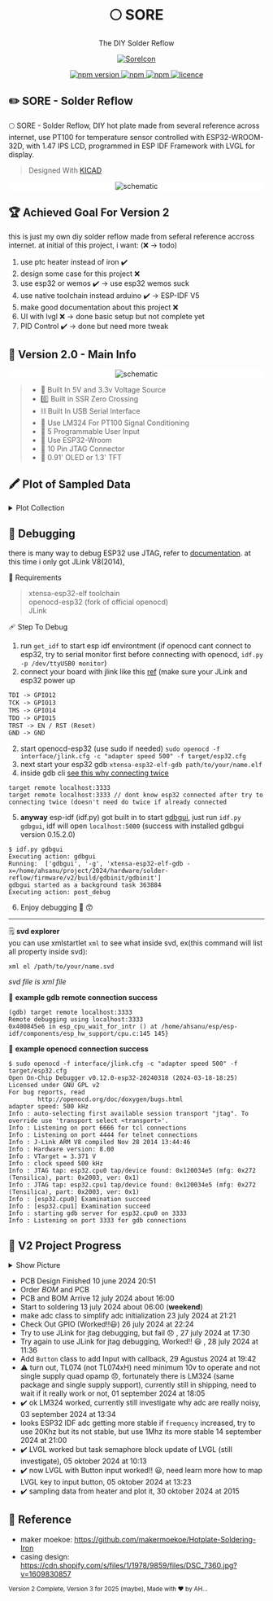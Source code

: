 
 <h1 align="center">🌕 SORE</h1>
<p align="center">The DIY Solder Reflow 
<p align="center">
  <a href="https://github.com/ahsanu123/solder-reflow">
   <img src="./docs/SoreBannerV2.png" alt="SoreIcon">
  </a>
</p>

<p align="center">
  <a href="">
    <img alt="npm version" src="https://badgen.net/github/commits/ahsanu123/solder-reflow/">
  </a>
  <a href="">
    <img alt="npm" src="https://badgen.net/github/contributors/ahsanu123/solder-reflow">
  </a>
  <a href="">
    <img alt="npm" src="https://badgen.net/github/branches/ahsanu123/solder-reflow">
  </a>
  <a href="https://github.com/ahsanu123/solder-reflow/blob/main/LICENSE">
    <img alt="licence" src="https://badgen.net/github/license/ahsanu123/solder-reflow">
  </a>
</p>

## ✏️ SORE - Solder Reflow

🌕 SORE - Solder Reflow,  DIY hot plate made from several reference across internet, 
use PT100 for temperature sensor controlled with ESP32-WROOM-32D, with 1.47 IPS LCD, 
programmed in ESP IDF Framework with LVGL for display. 

> Designed With [KICAD](https://www.kicad.org)

<p align="center" style="background-color: white;">
<img alt="schematic" src="./hardware/board/docs/solder-reflow.svg">
</p>


## 🏆 Achieved Goal For Version 2

this is just my own diy solder reflow made from seferal reference accross internet.
at initial of this project, i want: (❌ ->  todo) 
  1. use ptc heater instead of iron ✔️
  2. design some case for this project ❌
  3. use esp32 or wemos ✔️ -> use esp32 wemos suck
  4. use native toolchain instead arduino ✔️ -> ESP-IDF V5
  6. make good documentation about this project ❌ 
  7. UI with lvgl ❌ -> done  basic setup but not complete yet
  8. PID  Control ✔️ -> done but need  more  tweak

## 🥈 Version 2.0 - Main Info

<p align="center" style="background-color: white;">
<img alt="schematic" src="./docs/solder-reflow-pcb-v2.png">
</p>

> - 🥑 Built In 5V and 3.3v Voltage Source
> - 0️⃣ Built in SSR Zero Crossing
> - ⛓️ Built In USB Serial Interface
> - 🎣 Use LM324 For PT100 Signal Conditioning
> - 🌮 5 Programmable User Input
> - 🍒 Use ESP32-Wroom
> - 🥓 10 Pin JTAG Connector
> - 🧢 0.91' OLED or 1.3' TFT

## 🖍️ Plot of Sampled Data

<details>
 <summary>
  Plot Collection
 </summary>
 
- multiple sampling at 2Mhz (except first one)
signal was moving averaged filter, first graph was actually noisy, and rest was actually not really noisy, but after filtered low noise signal look bumped
![image](./docs/multiple_plot_with_diference_pwm_duty_cycle.png)

- Transfer Function Estimation
$`y(t) = 350(1-e^{(t-d)/tau})`$ in temperature degre (celcius), d = 17.5 second
![image](./docs/transfer_function_estimation.png)

- first time sampled diagram [30 oktober 2024]
![image](https://github.com/user-attachments/assets/2c9f545f-8a4b-424a-9164-6b96f2deb1fe)

</details>

## 🐞 Debugging 
there is many way to debug ESP32 use JTAG, refer to [documentation](https://docs.espressif.com/projects/esp-idf/en/stable/esp32/api-guides/jtag-debugging/index.html). 
at this time i only got JLink V8(2014),

🧰 Requirements 
> xtensa-esp32-elf toolchain  
> openocd-esp32 (fork of official openocd)  
> JLink  

🩹 Step To Debug 
1. run `get_idf` to start esp idf environtment (if openocd cant connect to esp32, try to serial monitor first before connecting with openocd, `idf.py -p /dev/ttyUSB0 monitor`) 
2. connect your board with jlink like this [ref](https://gojimmypi.github.io/ESP32-JTAG-GDB-Debugging/) (make sure your JLink and esp32 power up
```txt
TDI -> GPIO12
TCK -> GPIO13
TMS -> GPIO14
TDO -> GPIO15
TRST -> EN / RST (Reset)
GND -> GND
```
2. start openocd-esp32 (use sudo if needed) `sudo openocd -f interface/jlink.cfg -c "adapter speed 500" -f target/esp32.cfg`
3. next start your esp32 gdb  `xtensa-esp32-elf-gdb path/to/your/name.elf`
4. inside gdb cli [see this why connecting twice](https://esp32.com/viewtopic.php?t=9719#p40510)
```shell
target remote localhost:3333 
target remote localhost:3333 // dont know esp32 connected after try to connecting twice (doesn't need do twice if already connected 
```

5. **anyway** esp-idf (idf.py) got built in to start [gdbgui](gdbgui.com), just run `idf.py gdbgui`, idf will open `localhost:5000` (success with installed gdbgui version 0.15.2.0)

```shell
$ idf.py gdbgui
Executing action: gdbgui
Running:  ['gdbgui', '-g', 'xtensa-esp32-elf-gdb -x=/home/ahsanu/project/2024/hardware/solder-reflow/firmware/v2/build/gdbinit/gdbinit']
gdbgui started as a background task 363884
Executing action: post_debug
```
 
6. Enjoy debugging 🐞 😙
---

🗒️ **svd explorer**  
you can use xmlstartlet `xml` to see what inside svd, ex(this command will list all property inside svd):  
```shell
xml el /path/to/your/name.svd 
```
_svd file is xml file_

🍾 **example gdb remote connection success**
```shell
(gdb) target remote localhost:3333
Remote debugging using localhost:3333
0x400845e6 in esp_cpu_wait_for_intr () at /home/ahsanu/esp/esp-idf/components/esp_hw_support/cpu.c:145 145}
```
🍾 **example openocd connection success**
```shell
$ sudo openocd -f interface/jlink.cfg -c "adapter speed 500" -f target/esp32.cfg
Open On-Chip Debugger v0.12.0-esp32-20240318 (2024-03-18-18:25)
Licensed under GNU GPL v2
For bug reports, read
        http://openocd.org/doc/doxygen/bugs.html
adapter speed: 500 kHz
Info : auto-selecting first available session transport "jtag". To override use 'transport select <transport>'.
Info : Listening on port 6666 for tcl connections
Info : Listening on port 4444 for telnet connections
Info : J-Link ARM V8 compiled Nov 28 2014 13:44:46
Info : Hardware version: 8.00
Info : VTarget = 3.371 V
Info : clock speed 500 kHz
Info : JTAG tap: esp32.cpu0 tap/device found: 0x120034e5 (mfg: 0x272 (Tensilica), part: 0x2003, ver: 0x1)
Info : JTAG tap: esp32.cpu1 tap/device found: 0x120034e5 (mfg: 0x272 (Tensilica), part: 0x2003, ver: 0x1)
Info : [esp32.cpu0] Examination succeed
Info : [esp32.cpu1] Examination succeed
Info : starting gdb server for esp32.cpu0 on 3333
Info : Listening on port 3333 for gdb connections
```

## 🌱 V2 Project Progress

<details>
 <summary>
  Show Picture 
 </summary>
 <p align="center">
  <a href="https://github.com/ahsanu123/solder-reflow">
   <img src="./docs/Sudi-pic1.jpg" alt="sore picture">
  </a>
</p>
</details>


- PCB Design Finished 10 june 2024 20:51
- Order _BOM_ and PCB
- PCB and BOM Arrive 12 july 2024 about 16:00
- Start to soldering 13 july 2024 about 06:00 (**weekend**)
- make adc class to simplify adc initialization 23 july 2024 at 21:21
- Check Out GPIO (Worked!!😃) 26 july 2024 at 22:24
- Try to use JLink for jtag debugging, but fail 😞 , 27 july 2024 at 17:30
- Try again to use JLink for jtag debugging, Worked!! 😃 , 28 july 2024 at 11:36
- Add `Button` class to add Input with callback, 29 Agustus 2024 at 19:42
- ⚠️ turn out, TL074 (not TL074xH) need minimum 10v to operate and not single supply quad opamp 😞, fortunately there is LM324 (same package and single supply support), currently still in shipping, need to wait if it really work or not, 01 september 2024 at 18:05
- ✔️ ok LM324 worked, currently still investigate why adc are really noisy, 03 september 2024 at 13:34
- looks ESP32 IDF adc getting more stable if `frequency` increased, try to use 20Khz but its not stable, but use 1Mhz its more stable 14 september 2024 at 21:00
- ✔️ LVGL worked but task semaphore block update of LVGL (still investigate), 05 oktober 2024 at 10:13
- ✔️ now LVGL with Button input worked!! 😃, need learn more how to map LVGL key to input button, 05 oktober 2024 at 13:23
- ✔️ sampling data from heater and plot it, 30 oktober 2024 at 2015


## 🐍 Reference
- maker moekoe: https://github.com/makermoekoe/Hotplate-Soldering-Iron  
- casing design: https://cdn.shopify.com/s/files/1/1978/9859/files/DSC_7360.jpg?v=1609830857

<sup> Version 2 Complete, Version 3 for 2025 (maybe), Made with ♥️ by AH... </sup>

